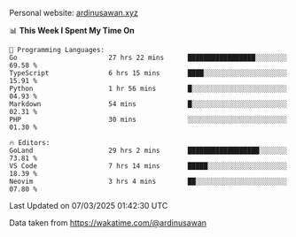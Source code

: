 Personal website: [ardinusawan.xyz](https://ardinusawan.xyz)

<!--START_SECTION:waka-->
📊 **This Week I Spent My Time On** 

```text
💬 Programming Languages: 
Go                       27 hrs 22 mins      █████████████████░░░░░░░░   69.58 % 
TypeScript               6 hrs 15 mins       ████░░░░░░░░░░░░░░░░░░░░░   15.91 % 
Python                   1 hr 56 mins        █░░░░░░░░░░░░░░░░░░░░░░░░   04.93 % 
Markdown                 54 mins             █░░░░░░░░░░░░░░░░░░░░░░░░   02.31 % 
PHP                      30 mins             ░░░░░░░░░░░░░░░░░░░░░░░░░   01.30 % 

🔥 Editors: 
GoLand                   29 hrs 2 mins       ██████████████████░░░░░░░   73.81 % 
VS Code                  7 hrs 14 mins       █████░░░░░░░░░░░░░░░░░░░░   18.39 % 
Neovim                   3 hrs 4 mins        ██░░░░░░░░░░░░░░░░░░░░░░░   07.80 % 
```


 Last Updated on 07/03/2025 01:42:30 UTC
<!--END_SECTION:waka-->
Data taken from https://wakatime.com/@ardinusawan
